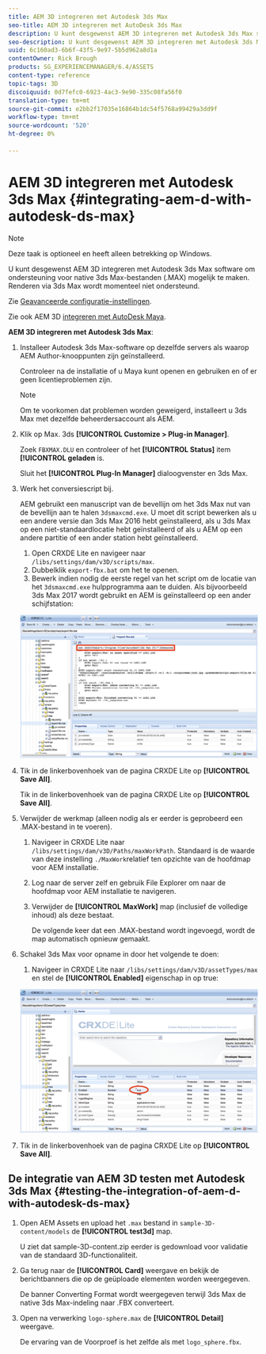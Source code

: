```yaml
---
title: AEM 3D integreren met Autodesk 3ds Max
seo-title: AEM 3D integreren met AutoDesk 3ds Max
description: U kunt desgewenst AEM 3D integreren met Autodesk 3ds Max software om ondersteuning voor native 3ds Max-bestanden (.MAX) mogelijk te maken. Renderen via 3ds Max wordt momenteel niet ondersteund.
seo-description: U kunt desgewenst AEM 3D integreren met Autodesk 3ds Max software om ondersteuning voor native 3ds Max-bestanden (.MAX) mogelijk te maken. Renderen via 3ds Max wordt momenteel niet ondersteund.
uuid: 6c160ad3-6b6f-43f5-9e97-5b5d962a8d1a
contentOwner: Rick Brough
products: SG_EXPERIENCEMANAGER/6.4/ASSETS
content-type: reference
topic-tags: 3D
discoiquuid: 0d7fefc0-6923-4ac3-9e90-335c08fa56f0
translation-type: tm+mt
source-git-commit: e2bb2f17035e16864b1dc54f5768a99429a3dd9f
workflow-type: tm+mt
source-wordcount: '520'
ht-degree: 0%

---
```



# AEM 3D integreren met Autodesk 3ds Max {#integrating-aem-d-with-autodesk-ds-max}

>[!NOTE]
>
>Deze taak is optioneel en heeft alleen betrekking op Windows.

U kunt desgewenst AEM 3D integreren met Autodesk 3ds Max software om ondersteuning voor native 3ds Max-bestanden (.MAX) mogelijk te maken. Renderen via 3ds Max wordt momenteel niet ondersteund.

Zie [Geavanceerde configuratie-instellingen](advanced-config-3d.md).

Zie ook AEM 3D [integreren met AutoDesk Maya](integrate-maya-with-3d.md).

**AEM 3D integreren met Autodesk 3ds Max**:

1. Installeer Autodesk 3ds Max-software op dezelfde servers als waarop AEM Author-knooppunten zijn geïnstalleerd.

   Controleer na de installatie of u Maya kunt openen en gebruiken en of er geen licentieproblemen zijn.

   >[!NOTE]
   >
   >Om te voorkomen dat problemen worden geweigerd, installeert u 3ds Max met dezelfde beheerdersaccount als AEM.

1. Klik op Max. 3ds **[!UICONTROL Customize > Plug-in Manager]**.

   Zoek `FBXMAX.DLU` en controleer of het **[!UICONTROL Status]** item **[!UICONTROL geladen** is.

   Sluit het **[!UICONTROL Plug-In Manager]** dialoogvenster en 3ds Max.

1. Werk het conversiescript bij.

   AEM gebruikt een manuscript van de bevellijn om het 3ds Max nut van de bevellijn aan te halen `3dsmaxcmd.exe`. U moet dit script bewerken als u een andere versie dan 3ds Max 2016 hebt geïnstalleerd, als u 3ds Max op een niet-standaardlocatie hebt geïnstalleerd of als u AEM op een andere partitie of een ander station hebt geïnstalleerd.

   1. Open CRXDE Lite en navigeer naar `/libs/settings/dam/v3D/scripts/max`.
   1. Dubbelklik `export-fbx.bat` om het te openen.
   1. Bewerk indien nodig de eerste regel van het script om de locatie van het `3dsmaxcmd.exe` hulpprogramma aan te duiden. Als bijvoorbeeld 3ds Max 2017 wordt gebruikt en AEM is geïnstalleerd op een ander schijfstation:

   ![image2018-6-22_13-35-8](assets/image2018-6-22_13-35-8.png)

1. Tik in de linkerbovenhoek van de pagina CRXDE Lite op **[!UICONTROL Save All]**.

   Tik in de linkerbovenhoek van de pagina CRXDE Lite op **[!UICONTROL Save All]**.

1. Verwijder de werkmap (alleen nodig als er eerder is geprobeerd een .MAX-bestand in te voeren).

   1. Navigeer in CRXDE Lite naar `/libs/settings/dam/v3D/Paths/maxWorkPath`. Standaard is de waarde van deze instelling `./MaxWork`relatief ten opzichte van de hoofdmap voor AEM installatie.
   1. Log naar de server zelf en gebruik File Explorer om naar de hoofdmap voor AEM installatie te navigeren.
   1. Verwijder de **[!UICONTROL MaxWork]** map (inclusief de volledige inhoud) als deze bestaat.

      De volgende keer dat een .MAX-bestand wordt ingevoegd, wordt de map automatisch opnieuw gemaakt.

1. Schakel 3ds Max voor opname in door het volgende te doen:

   1. Navigeer in CRXDE Lite naar `/libs/settings/dam/v3D/assetTypes/max` en stel de **[!UICONTROL Enabled]** eigenschap in op true:

   ![image2018-6-22_13-50-50](assets/image2018-6-22_13-50-50.png)

1. Tik in de linkerbovenhoek van de pagina CRXDE Lite op **[!UICONTROL Save All]**.

## De integratie van AEM 3D testen met Autodesk 3ds Max {#testing-the-integration-of-aem-d-with-autodesk-ds-max}

1. Open AEM Assets en upload het `.max` bestand in `sample-3D-content/models` de **[!UICONTROL test3d]** map.

   U ziet dat sample-3D-content.zip eerder is gedownload voor validatie van de standaard 3D-functionaliteit.

1. Ga terug naar de **[!UICONTROL Card]** weergave en bekijk de berichtbanners die op de geüploade elementen worden weergegeven.

   De banner Converting Format wordt weergegeven terwijl 3ds Max de native 3ds Max-indeling naar .FBX converteert.

1. Open na verwerking `logo-sphere.max` de **[!UICONTROL Detail]** weergave.

   De ervaring van de Voorproef is het zelfde als met `logo_sphere.fbx`.

